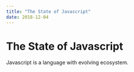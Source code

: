 ```yaml
---
title: "The State of Javascript"
date: 2018-12-04
---
```


# The State of Javascript

Javascript is a language with evolving ecosystem.
